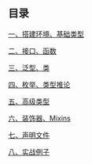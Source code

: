 ## 目录[一、搭建环境、基础类型](ts-01%20搭建环境、基础类型.md)[二、接口、函数](ts-02%20接口、函数.md)[三、泛型、类](ts-03%20泛型、类.md)[四、枚举、类型推论](ts-04%20枚举、类型推论.md)[五、高级类型](ts-05%20高级类型.md)[六、装饰器、Mixins](ts-07%20装饰器、Mixins.md)[七、声明文件](ts-08%20声明文件.md)[八、实战例子](ts-09%20实战例子.md)<Vssue title="Typescript" />
